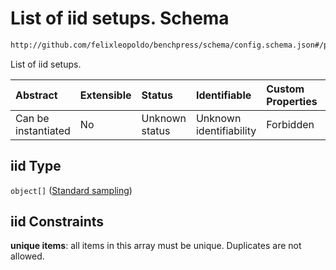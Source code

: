 # List of iid setups. Schema

```txt
http://github.com/felixleopoldo/benchpress/schema/config.schema.json#/properties/resources/properties/data/properties/iid
```

List of iid setups.

| Abstract            | Extensible | Status         | Identifiable            | Custom Properties | Additional Properties | Access Restrictions | Defined In                                                                    |
| :------------------ | :--------- | :------------- | :---------------------- | :---------------- | :-------------------- | :------------------ | :---------------------------------------------------------------------------- |
| Can be instantiated | No         | Unknown status | Unknown identifiability | Forbidden         | Allowed               | none                | [config.schema.json*](../../../out/config.schema.json "open original schema") |

## iid Type

`object[]` ([Standard sampling](config-definitions-standard-sampling.md))

## iid Constraints

**unique items**: all items in this array must be unique. Duplicates are not allowed.
